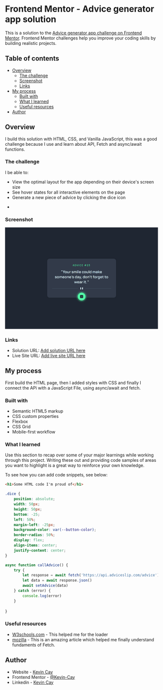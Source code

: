 # Frontend Mentor - Advice generator app solution

This is a solution to the [Advice generator app challenge on Frontend Mentor](https://www.frontendmentor.io/challenges/advice-generator-app-QdUG-13db). Frontend Mentor challenges help you improve your coding skills by building realistic projects.

## Table of contents

- [Overview](#overview)
  - [The challenge](#the-challenge)
  - [Screenshot](#screenshot)
  - [Links](#links)
- [My process](#my-process)
  - [Built with](#built-with)
  - [What I learned](#what-i-learned)
  - [Useful resources](#useful-resources)
- [Author](#author)

## Overview

I build this solution with HTML, CSS, and Vanilla JavaScript, this was a good challenge because I use and learn about API, Fetch and async/await functions. 


### The challenge

I be able to:
<ul>
    <li>View the optimal layout for the app depending on their device's screen size</li>
    <li>See hover states for all interactive elements on the page</li>
    <li>Generate a new piece of advice by clicking the dice icon</li>
</ul>

- 

### Screenshot

![](./images/screenshot.png)


### Links

- Solution URL: [Add solution URL here](https://your-solution-url.com)
- Live Site URL: [Add live site URL here](https://your-live-site-url.com)

## My process

First build the HTML page, then I added styles with CSS and finally I connect the APi with a JavaScript File, using async/await and fetch.

### Built with

- Semantic HTML5 markup
- CSS custom properties
- Flexbox
- CSS Grid
- Mobile-first workflow


### What I learned

Use this section to recap over some of your major learnings while working through this project. Writing these out and providing code samples of areas you want to highlight is a great way to reinforce your own knowledge.

To see how you can add code snippets, see below:

```html
<h1>Some HTML code I'm proud of</h1>

```
```css
.dice {
    position: absolute;
    width: 50px;
    height: 50px;
    bottom: -25;
    left: 50%;
    margin-left: -25px;
    background-color: var(--button-color);
    border-radius: 50%;
    display: flex;
    align-items: center;
    justify-content: center;
}
```
```js
async function callAdvice() {
    try {
        let response = await fetch('https://api.adviceslip.com/advice')
        let data = await response.json()
        await setAdvice(data)
    } catch (error) {
        console.log(error)
    }

}
```



### Useful resources

- [W3schools.com](https://www.w3schools.com/howto/howto_css_loader.asp) - This helped me for the loader 
- [mozilla](https://developer.mozilla.org/es/docs/Web/API/Fetch_API/Using_Fetch) - This is an amazing article which helped me finally understand fundaments of Fetch.


## Author

- Website - [Kevin Cay](https://portfolio-kevin-cay.vercel.app/)
- Frontend Mentor - [@Kevin-Cay](https://www.frontendmentor.io/profile/Kevin-Cay)
- Linkedin - [Kevin Cay](https://www.linkedin.com/in/kevin-cay/)



